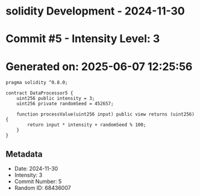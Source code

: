 ﻿# solidity Development - 2024-11-30
# Commit #5 - Intensity Level: 3
# Generated on: 2025-06-07 12:25:56
```solidity
pragma solidity ^0.8.0;

contract DataProcessor5 {
    uint256 public intensity = 3;
    uint256 private randomSeed = 452657;

    function processValue(uint256 input) public view returns (uint256) {
        return input * intensity + randomSeed % 100;
    }
}
```
## Metadata
- Date: 2024-11-30
- Intensity: 3
- Commit Number: 5
- Random ID: 68436007
